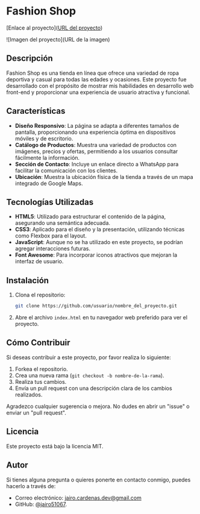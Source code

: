 # Fashion Shop
[Enlace al proyecto]([URL del proyecto](https://jairo51067.github.io/Any-fashion-Shop/)) 

![Imagen del proyecto](URL de la imagen)

## Descripción
Fashion Shop es una tienda en línea que ofrece una variedad de ropa deportiva y casual para todas las edades y ocasiones. Este proyecto fue desarrollado con el propósito de mostrar mis habilidades en desarrollo web front-end y proporcionar una experiencia de usuario atractiva y funcional.

## Características
- **Diseño Responsivo**: La página se adapta a diferentes tamaños de pantalla, proporcionando una experiencia óptima en dispositivos móviles y de escritorio.
- **Catálogo de Productos**: Muestra una variedad de productos con imágenes, precios y ofertas, permitiendo a los usuarios consultar fácilmente la información.
- **Sección de Contacto**: Incluye un enlace directo a WhatsApp para facilitar la comunicación con los clientes.
- **Ubicación**: Muestra la ubicación física de la tienda a través de un mapa integrado de Google Maps.

## Tecnologías Utilizadas
- **HTML5**: Utilizado para estructurar el contenido de la página, asegurando una semántica adecuada.
- **CSS3**: Aplicado para el diseño y la presentación, utilizando técnicas como Flexbox para el layout.
- **JavaScript**: Aunque no se ha utilizado en este proyecto, se podrían agregar interacciones futuras.
- **Font Awesome**: Para incorporar iconos atractivos que mejoran la interfaz de usuario.

## Instalación
1. Clona el repositorio:
    ```bash
    git clone https://github.com/usuario/nombre_del_proyecto.git
    ```
2. Abre el archivo `index.html` en tu navegador web preferido para ver el proyecto.

## Cómo Contribuir
Si deseas contribuir a este proyecto, por favor realiza lo siguiente:
1. Forkea el repositorio.
2. Crea una nueva rama (`git checkout -b nombre-de-la-rama`).
3. Realiza tus cambios.
4. Envía un pull request con una descripción clara de los cambios realizados.

Agradezco cualquier sugerencia o mejora. No dudes en abrir un "issue" o enviar un "pull request".

## Licencia
Este proyecto está bajo la licencia MIT. 

## Autor
Si tienes alguna pregunta o quieres ponerte en contacto conmigo, puedes hacerlo a través de:
- Correo electrónico: jairo.cardenas.dev@gmail.com 
- GitHub: [@jairo51067](https://github.com/jairo51067). 
